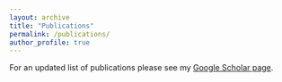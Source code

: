 ```yaml
---
layout: archive
title: "Publications"
permalink: /publications/
author_profile: true
---
```


For an updated list of publications please see my [Google Scholar page](https://scholar.google.com/citations?user=J2Z-ChoAAAAJ&hl=en).
